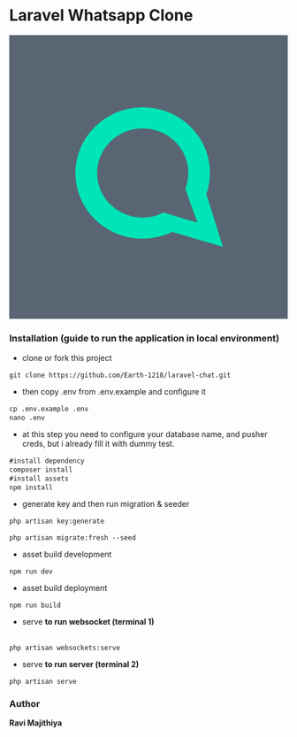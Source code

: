 
# Laravel Whatsapp Clone

![alt text](https://github.com/Earth-1218/laravel-chat/blob/main/whatsapp.png?raw=true)

### Installation (guide to run the application in local environment)

- clone or fork this project
```
git clone https://github.com/Earth-1218/laravel-chat.git
```

- then copy .env from .env.example and configure it
```
cp .env.example .env
nano .env
```

- at this step you need to configure your database name, and pusher creds, but i already fill it with dummy test.
```
#install dependency
composer install
#install assets
npm install
```

- generate key and then run migration & seeder
```
php artisan key:generate
```

```
php artisan migrate:fresh --seed
```

- asset build development
```
npm run dev
```
- asset build deployment
```
npm run build
```

- serve **to run websocket (terminal 1)**
```

php artisan websockets:serve
```

- serve **to run server (terminal 2)**
```
php artisan serve
```

### Author
**Ravi Majithiya**

